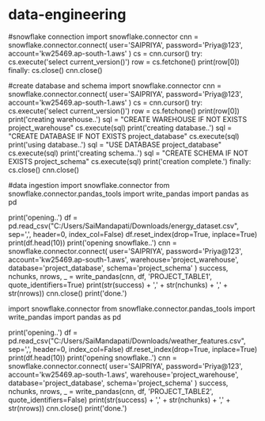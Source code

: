 # data-engineering

#snowflake connection
import snowflake.connector
cnn = snowflake.connector.connect(
user='SAIPRIYA',
password='Priya@123',
account='kw25469.ap-south-1.aws'
)
cs = cnn.cursor()
try:
cs.execute('select current_version()')
row = cs.fetchone()
print(row[0])
finally:
cs.close()
cnn.close()

#create database and schema
import snowflake.connector
cnn = snowflake.connector.connect(
        user='SAIPRIYA',
        password='Priya@123',
        account='kw25469.ap-south-1.aws'
        )
cs = cnn.cursor()
try:
    cs.execute('select current_version()')
    row = cs.fetchone()
    print(row[0])
    print('creating warehouse..')
    sql = "CREATE WAREHOUSE IF NOT EXISTS project_warehouse"
    cs.execute(sql)
    print('creating database..')
    sql = "CREATE DATABASE IF NOT EXISTS project_database"
    cs.execute(sql)
    print('using database..')
    sql = "USE DATABASE project_database"
    cs.execute(sql)
    print('creating schema..')
    sql = "CREATE SCHEMA IF NOT EXISTS project_schema"
    cs.execute(sql)
    print('creation complete.')
finally:
    cs.close()
cnn.close()

#data ingestion
import snowflake.connector
from snowflake.connector.pandas_tools import write_pandas
import pandas as pd

print('opening..')
df = pd.read_csv("C:/Users/SaiMandapati/Downloads/energy_dataset.csv", sep=',', header=0, index_col=False)
df.reset_index(drop=True, inplace=True)
print(df.head(10))
print('opening snowflake..')
cnn = snowflake.connector.connect(
     user='SAIPRIYA',
     password='Priya@123',
     account='kw25469.ap-south-1.aws',
     warehouse='project_warehouse',
     database='project_database',
     schema='project_schema'
    )
success, nchunks, nrows, _ = write_pandas(cnn, df, 'PROJECT_TABLE1', quote_identifiers=True)
print(str(success) + ',' + str(nchunks) + ',' + str(nrows))
cnn.close()
print('done.')

import snowflake.connector
from snowflake.connector.pandas_tools import write_pandas
import pandas as pd

print('opening..')
df = pd.read_csv("C:/Users/SaiMandapati/Downloads/weather_features.csv", sep=',', header=0, index_col=False)
df.reset_index(drop=True, inplace=True)
print(df.head(10))
print('opening snowflake..')
cnn = snowflake.connector.connect(
     user='SAIPRIYA',
     password='Priya@123',
     account='kw25469.ap-south-1.aws',
     warehouse='project_warehouse',
     database='project_database',
     schema='project_schema'
    )
success, nchunks, nrows, _ = write_pandas(cnn, df, 'PROJECT_TABLE2', quote_identifiers=False)
print(str(success) + ',' + str(nchunks) + ',' + str(nrows))
cnn.close()
print('done.')
